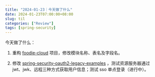 ```yaml
---
title: "2024-01-23｜今天做了什么"
date: 2024-01-23T07:00:00+08:00
slug: til
categories: ["Review"]
tags: [spring-security]
---
```




今天做了什么：

1. 重构 [foodie-cloud](https://github.com/chensoul/foodie-cloud) 项目，修改模块名称、表名及字段名。
   
1. 修改 [spring-security-oauth2-legacy-examples](https://github.com/chensoul/spring-security-oauth2-legacy-examples) ，测试资源服务器通过 jwt、jwk、远程三种方式获取用户信息；测试 sso 单点登录（进行中）。
